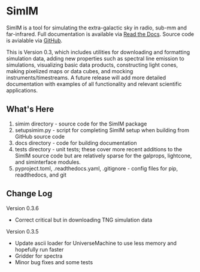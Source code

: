 SimIM
=====

SimIM is a tool for simulating the extra-galactic sky in radio, sub-mm and
far-infrared. Full documentation is available via [Read the
Docs](https://simim.readthedocs.io). Source code is avialable via
[GitHub](https://github.com/rpkeenan/simim_public).

This is Version 0.3, which includes utilities for downloading and formatting
simulation data, adding new properties such as spectral line emission to
simulations, visualizing basic data products, constructing light cones, making
pixelized maps or data cubes, and mocking instruments/timestreams. A future
release will add more detailed documentation with examples of all functionality
and relevant scientific applications.

What's Here
-----------

1. simim directory - source code for the SimIM package
2. setupsimim.py - script for completing SimIM setup when building from GitHub source code
3. docs directory - code for building documentation
4. tests directory - unit tests; these cover more recent additions to the SimIM source code
but are relatively sparse for the galprops, lightcone, and siminterface modules.
5. pyproject.toml, .readthedocs.yaml, .gitignore - config files for pip,
   readthedocs, and git

Change Log
----------
Version 0.3.6
- Correct critical but in downloading TNG simulation data

Version 0.3.5
- Update ascii loader for UniverseMachine to use less memory and hopefully run faster
- Gridder for spectra
- Minor bug fixes and some tests